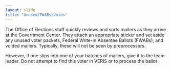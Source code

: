 ```yaml
---
layout: slide
title: "Unused/FWABs/Voids"
---
```


The Office of Elections staff quickly reviews and sorts mailers as they arrive at the Government Center.  They attach an appropriate sticker and set aside any unused voter packets, Federal Write-in Absentee Ballots (FWABs), and voided mailers.  Typically, these will not be seen by preprocessors.

However, if one slips into one of your batches of mailers, give it to the team leader.  Do not attempt to find this voter in VERIS or to process the ballot